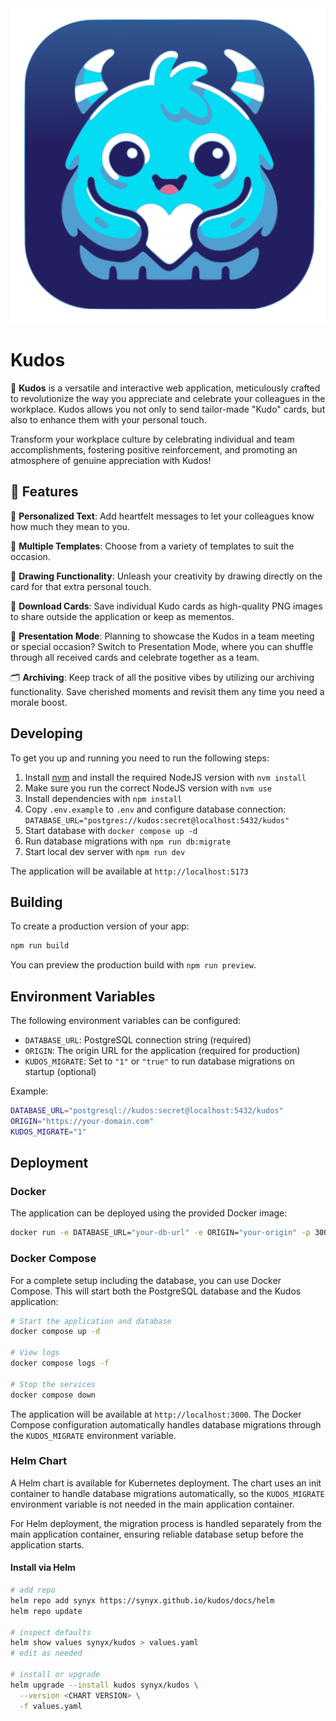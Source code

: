 <div align="center">
    <img src="res/kudo-monster.svg">
</div>

# Kudos

👏 **Kudos** is a versatile and interactive web application, meticulously crafted to revolutionize the way you appreciate and celebrate your colleagues in the workplace. Kudos allows you not only to send tailor-made "Kudo" cards, but also to enhance them with your personal touch.

Transform your workplace culture by celebrating individual and team accomplishments, fostering positive reinforcement, and promoting an atmosphere of genuine appreciation with Kudos!

## 🌟 Features

📝 **Personalized Text**: Add heartfelt messages to let your colleagues know how much they mean to you.

🎴 **Multiple Templates**: Choose from a variety of templates to suit the occasion.

🎨 **Drawing Functionality**: Unleash your creativity by drawing directly on the card for that extra personal touch.

💾 **Download Cards**: Save individual Kudo cards as high-quality PNG images to share outside the application or keep as mementos.

🎉 **Presentation Mode**:
Planning to showcase the Kudos in a team meeting or special occasion? Switch to Presentation Mode, where you can shuffle through all received cards and celebrate together as a team.

🗂 **Archiving**:
Keep track of all the positive vibes by utilizing our archiving functionality. Save cherished moments and revisit them any time you need a morale boost.

## Developing

To get you up and running you need to run the following steps:

1. Install [nvm](https://github.com/nvm-sh/nvm#installing-and-updating) and install the required NodeJS version with `nvm install`
2. Make sure you run the correct NodeJS version with `nvm use`
3. Install dependencies with `npm install`
4. Copy `.env.example` to `.env` and configure database connection: `DATABASE_URL="postgres://kudos:secret@localhost:5432/kudos"`
5. Start database with `docker compose up -d`
6. Run database migrations with `npm run db:migrate`
7. Start local dev server with `npm run dev`

The application will be available at `http://localhost:5173`

## Building

To create a production version of your app:

```bash
npm run build
```

You can preview the production build with `npm run preview`.

## Environment Variables

The following environment variables can be configured:

- `DATABASE_URL`: PostgreSQL connection string (required)
- `ORIGIN`: The origin URL for the application (required for production)
- `KUDOS_MIGRATE`: Set to `"1"` or `"true"` to run database migrations on startup (optional)

Example:
```bash
DATABASE_URL="postgresql://kudos:secret@localhost:5432/kudos"
ORIGIN="https://your-domain.com"
KUDOS_MIGRATE="1"
```

## Deployment

### Docker

The application can be deployed using the provided Docker image:

```bash
docker run -e DATABASE_URL="your-db-url" -e ORIGIN="your-origin" -p 3000:3000 ghcr.io/synyx/kudos:main
```

### Docker Compose

For a complete setup including the database, you can use Docker Compose. This will start both the PostgreSQL database and the Kudos application:

```bash
# Start the application and database
docker compose up -d

# View logs
docker compose logs -f

# Stop the services
docker compose down
```

The application will be available at `http://localhost:3000`. The Docker Compose configuration automatically handles database migrations through the `KUDOS_MIGRATE` environment variable.

### Helm Chart

A Helm chart is available for Kubernetes deployment. The chart uses an init container to handle database migrations automatically, so the `KUDOS_MIGRATE` environment variable is not needed in the main application container.

For Helm deployment, the migration process is handled separately from the main application container, ensuring reliable database setup before the application starts.

#### Install via Helm
```sh
# add repo
helm repo add synyx https://synyx.github.io/kudos/docs/helm
helm repo update

# inspect defaults
helm show values synyx/kudos > values.yaml
# edit as needed

# install or upgrade
helm upgrade --install kudos synyx/kudos \
  --version <CHART VERSION> \
  -f values.yaml
```